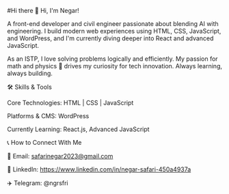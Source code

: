#Hi there 👋 Hi, I'm Negar!

A front-end developer and civil engineer passionate about blending AI with engineering. I build modern web experiences using HTML, CSS, JavaScript, and WordPress, and I'm currently diving deeper into React and advanced JavaScript.

As an ISTP, I love solving problems logically and efficiently. My passion for math and physics 🧮 drives my curiosity for tech innovation. Always learning, always building.

🛠️ Skills & Tools

Core Technologies: HTML | CSS | JavaScript

Platforms & CMS: WordPress

Currently Learning: React.js, Advanced JavaScript

📞 How to Connect With Me

📧 Email: safarinegar2023@gmail.com

💼 LinkedIn: https://www.linkedin.com/in/negar-safari-450a4937a

✈️ Telegram: @ngrsfri
